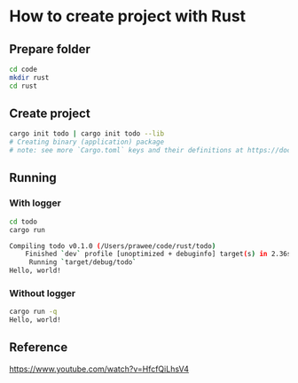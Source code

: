 # How to create project with Rust

## Prepare folder
```bash
cd code
mkdir rust
cd rust
```

## Create project
```bash
cargo init todo | cargo init todo --lib
# Creating binary (application) package
# note: see more `Cargo.toml` keys and their definitions at https://doc.rust-lang.org/cargo/reference/manifest.html
```

## Running
### With logger
```bash
cd todo
cargo run
```

```bash
Compiling todo v0.1.0 (/Users/prawee/code/rust/todo)
    Finished `dev` profile [unoptimized + debuginfo] target(s) in 2.36s
     Running `target/debug/todo`
Hello, world!
```

### Without logger
```bash
cargo run -q
Hello, world!
```

## Reference

<https://www.youtube.com/watch?v=HfcfQiLhsV4>